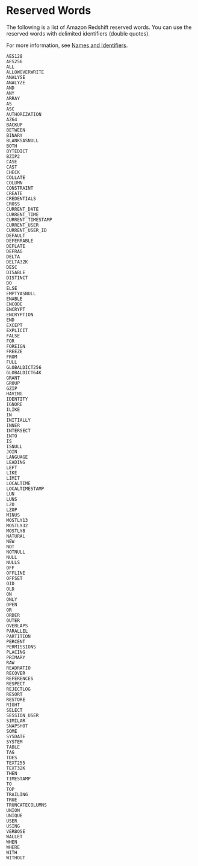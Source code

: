 # Reserved Words<a name="r_pg_keywords"></a>

The following is a list of Amazon Redshift reserved words\. You can use the reserved words with delimited identifiers \(double quotes\)\.

For more information, see [Names and Identifiers](r_names.md)\. 

```
AES128
AES256
ALL
ALLOWOVERWRITE
ANALYSE
ANALYZE
AND
ANY
ARRAY
AS
ASC
AUTHORIZATION
AZ64
BACKUP
BETWEEN
BINARY
BLANKSASNULL
BOTH
BYTEDICT
BZIP2
CASE
CAST
CHECK
COLLATE
COLUMN
CONSTRAINT
CREATE
CREDENTIALS
CROSS
CURRENT_DATE
CURRENT_TIME
CURRENT_TIMESTAMP
CURRENT_USER
CURRENT_USER_ID
DEFAULT
DEFERRABLE
DEFLATE
DEFRAG
DELTA
DELTA32K
DESC
DISABLE
DISTINCT
DO
ELSE
EMPTYASNULL
ENABLE
ENCODE
ENCRYPT     
ENCRYPTION
END
EXCEPT
EXPLICIT
FALSE
FOR
FOREIGN
FREEZE
FROM
FULL
GLOBALDICT256
GLOBALDICT64K
GRANT
GROUP
GZIP
HAVING
IDENTITY
IGNORE
ILIKE
IN
INITIALLY
INNER
INTERSECT
INTO
IS
ISNULL
JOIN
LANGUAGE
LEADING
LEFT
LIKE
LIMIT
LOCALTIME
LOCALTIMESTAMP
LUN
LUNS
LZO
LZOP
MINUS
MOSTLY13
MOSTLY32
MOSTLY8
NATURAL
NEW
NOT
NOTNULL
NULL
NULLS
OFF
OFFLINE
OFFSET
OID
OLD
ON
ONLY
OPEN
OR
ORDER
OUTER
OVERLAPS
PARALLEL
PARTITION
PERCENT
PERMISSIONS
PLACING
PRIMARY
RAW
READRATIO
RECOVER
REFERENCES
RESPECT
REJECTLOG
RESORT
RESTORE
RIGHT
SELECT
SESSION_USER
SIMILAR
SNAPSHOT 
SOME
SYSDATE
SYSTEM
TABLE
TAG
TDES
TEXT255
TEXT32K
THEN
TIMESTAMP
TO
TOP
TRAILING
TRUE
TRUNCATECOLUMNS
UNION
UNIQUE
USER
USING
VERBOSE
WALLET
WHEN
WHERE
WITH
WITHOUT
```